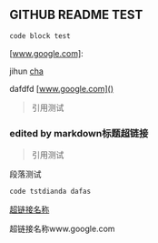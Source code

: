 ## GITHUB README TEST

```markdown
code block test
```

[name]: www.youtube.com	"title"
[www.google.com]: 

jihun [cha](www.google.com)

dafdfd [www.google.com]()

> 引用测试
>

[^脚注测试]: 脚注测试描述

### edited by markdown标题超链接

> 引用测试

段落测试 

`code tstdianda dafas`

[超链接名称](www.google.com)

超链接名称www.google.com

[www.google.com]: www.googe.com	"连接引用"
[name]: www.google.com	"title"


